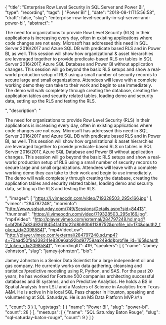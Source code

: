 {
  "title": "Enterprise Row Level Security in SQL Server and Power BI",
  "type": "recording",
  "tags": [
    "Power BI"
  ],
  "date": "2018-08-11T15:56:58",
  "draft": false,
  "slug": "enterprise-row-level-security-in-sql-server-and-power-bi",
  "abstract": "<p>The need for organizations to provide Row Level Security (RLS) in their applications is increasing every day, often in existing applications where code changes are not easy. Microsoft has addressed this need in SQL Server 2016/2017 and Azure SQL DB with predicate based RLS and in Power BI, as well. This session will show how organizational & asset hierarchies are leveraged together to provide predicate-based RLS on tables in SQL Server 2016/2017, Azure SQL Database and Power BI without application changes. This session will go beyond the basic RLS setups and show a real-world production setup of RLS using a small number of security records to secure large and small organizations. Attendees will leave with a complete working demo they can take to their work and begin to use immediately. The demo will walk completely through creating the database, creating the application tables and security related tables, loading demo and security data, setting up the RLS and testing the RLS.</p>",
  "description": "<p>The need for organizations to provide Row Level Security (RLS) in their applications is increasing every day, often in existing applications where code changes are not easy. Microsoft has addressed this need in SQL Server 2016/2017 and Azure SQL DB with predicate based RLS and in Power BI, as well. This session will show how organizational & asset hierarchies are leveraged together to provide predicate-based RLS on tables in SQL Server 2016/2017, Azure SQL Database and Power BI without application changes. This session will go beyond the basic RLS setups and show a real-world production setup of RLS using a small number of security records to secure large and small organizations. Attendees will leave with a complete working demo they can take to their work and begin to use immediately. The demo will walk completely through creating the database, creating the application tables and security related tables, loading demo and security data, setting up the RLS and testing the RLS.</p>",
  "images": [
    "https://i.vimeocdn.com/video/719328503_295x166.jpg"
  ],
  "vimeo": "284797248",
  "moreinfo": "http://www.sqlsaturday.com/749/Sessions/Details.aspx?sid=84413",
  "thumbnail": "https://i.vimeocdn.com/video/719328503_295x166.jpg",
  "mp4Video": "http://player.vimeo.com/external/284797248.hd.mp4?s=bf2b67a82d92d184541af31d22d8b90b61138752&profile_id=174&oauth2_token_id=20985841",
  "mp4VideoLow": "http://player.vimeo.com/external/284797248.sd.mp4?s=70aad50f9a338341e830e6ab92bd97759aa249dd&profile_id=165&oauth2_token_id=20985841",
  "recordingID": 419,
  "speakers": [
    {
      "name": "Jamey Johnston",
      "slug": "jamey-johnston",
      "bio": "<p>Jamey Johnston is a Senior Data Scientist for a large independent oil and gas company. He currently works on data gathering, cleansing and statistical/predictive modeling using R, Python, and SAS. For the past 20 years, he has worked for Fortune 500 companies architecting successful databases and BI systems, and on Predictive Analytics. He holds a BS in Spatial Analysis from LSU and a Masters of Science in Analytics from Texas A&M. He is active in his local SQL Pass chapter in Houston, speaking and volunteering at SQL Saturdays. He is an MS Data Platform MVP.\r\n</p>",
      "count": 3
    }
  ],
  "ugtvtags": [
    {
      "name": "Power BI",
      "slug": "power-bi",
      "count": 28
    }
  ],
  "meetups": [
    {
      "name": "SQL Saturday Baton Rouge",
      "slug": "sql-saturday-baton-rouge",
      "count": 9
    }
  ]
}